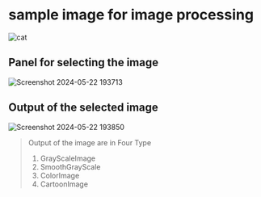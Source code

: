 
# sample image for image processing
![cat](https://github.com/harshald007/cartoonify-image.github.io/assets/121076753/a0870419-6140-4cfa-905a-9f0d2e5f31dd)


## Panel for selecting the image 

![Screenshot 2024-05-22 193713](https://github.com/harshald007/image-processiong.github.io/assets/121076753/fff7736d-a072-419b-ae82-82a25e959ebd)


## Output of the selected image


![Screenshot 2024-05-22 193850](https://github.com/harshald007/image-processiong.github.io/assets/121076753/9209dd26-41b7-4b0f-9e4b-d75835c8640c)

>  Output of the image are in Four Type
> 1. GrayScaleImage
> 2. SmoothGrayScale
> 3. ColorImage
> 4. CartoonImage
